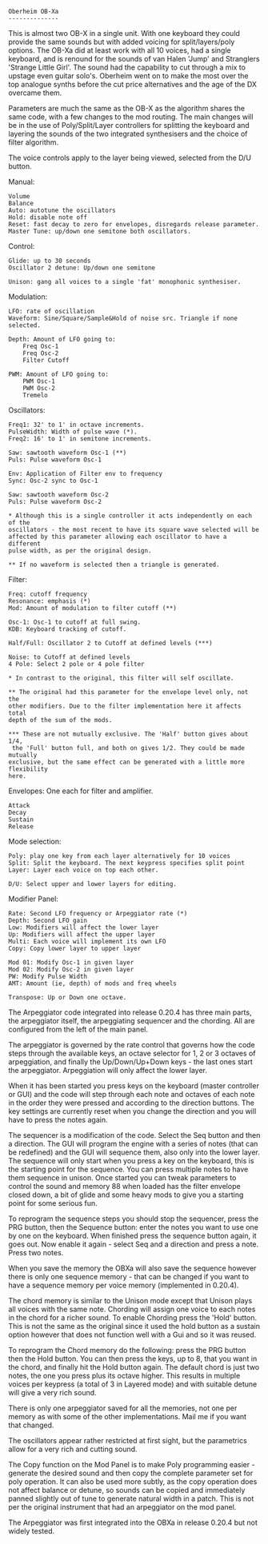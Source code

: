    Oberheim OB-Xa
    --------------

This is almost two OB-X in a single unit. With one keyboard they could provide
the same sounds but with added voicing for split/layers/poly options. The OB-Xa
did at least work with all 10 voices, had a single keyboard, and is renound for
the sounds of van Halen 'Jump' and Stranglers 'Strange Little Girl'. The sound
had the capability to cut through a mix to upstage even guitar solo's. Oberheim
went on to make the most over the top analogue synths before the cut price
alternatives and the age of the DX overcame them.

Parameters are much the same as the OB-X as the algorithm shares the same code,
with a few changes to the mod routing. The main changes will be in the use of
Poly/Split/Layer controllers for splitting the keyboard and layering the sounds
of the two integrated synthesisers and the choice of filter algorithm.

The voice controls apply to the layer being viewed, selected from the D/U
button.

Manual:

    Volume
    Balance
    Auto: autotune the oscillators
    Hold: disable note off
    Reset: fast decay to zero for envelopes, disregards release parameter.
    Master Tune: up/down one semitone both oscillators.

Control:

    Glide: up to 30 seconds
    Oscillator 2 detune: Up/down one semitone

    Unison: gang all voices to a single 'fat' monophonic synthesiser.

Modulation:

    LFO: rate of oscillation
    Waveform: Sine/Square/Sample&Hold of noise src. Triangle if none selected.

    Depth: Amount of LFO going to:
        Freq Osc-1
        Freq Osc-2
        Filter Cutoff

    PWM: Amount of LFO going to:
        PWM Osc-1
        PWM Osc-2
        Tremelo

Oscillators:

    Freq1: 32' to 1' in octave increments.
    PulseWidth: Width of pulse wave (*).
    Freq2: 16' to 1' in semitone increments.

    Saw: sawtooth waveform Osc-1 (**)
    Puls: Pulse waveform Osc-1

    Env: Application of Filter env to frequency
    Sync: Osc-2 sync to Osc-1

    Saw: sawtooth waveform Osc-2
    Puls: Pulse waveform Osc-2

    * Although this is a single controller it acts independently on each of the
    oscillators - the most recent to have its square wave selected will be
    affected by this parameter allowing each oscillator to have a different
    pulse width, as per the original design.

    ** If no waveform is selected then a triangle is generated.

Filter:

    Freq: cutoff frequency
    Resonance: emphasis (*)
    Mod: Amount of modulation to filter cutoff (**)

    Osc-1: Osc-1 to cutoff at full swing.
    KDB: Keyboard tracking of cutoff.

    Half/Full: Oscillator 2 to Cutoff at defined levels (***)

    Noise: to Cutoff at defined levels
    4 Pole: Select 2 pole or 4 pole filter

    * In contrast to the original, this filter will self oscillate.

    ** The original had this parameter for the envelope level only, not the
    other modifiers. Due to the filter implementation here it affects total
    depth of the sum of the mods.

    *** These are not mutually exclusive. The 'Half' button gives about 1/4,
     the 'Full' button full, and both on gives 1/2. They could be made mutually
    exclusive, but the same effect can be generated with a little more flexibility
    here.

Envelopes: One each for filter and amplifier.

    Attack
    Decay
    Sustain
    Release

Mode selection:

    Poly: play one key from each layer alternatively for 10 voices
    Split: Split the keyboard. The next keypress specifies split point
    Layer: Layer each voice on top each other.

    D/U: Select upper and lower layers for editing.

Modifier Panel:

    Rate: Second LFO frequency or Arpeggiator rate (*)
    Depth: Second LFO gain
    Low: Modifiers will affect the lower layer
    Up: Modifiers will affect the upper layer
    Multi: Each voice will implement its own LFO
    Copy: Copy lower layer to upper layer

    Mod 01: Modify Osc-1 in given layer
    Mod 02: Modify Osc-2 in given layer
    PW: Modify Pulse Width
    AMT: Amount (ie, depth) of mods and freq wheels

    Transpose: Up or Down one octave.

The Arpeggiator code integrated into release 0.20.4 has three main parts, the
arpeggiator itself, the arpeggiating sequencer and the chording. All are 
configured from the left of the main panel.

The arpeggiator is governed by the rate control that governs how the code
steps through the available keys, an octave selector for 1, 2 or 3 octaves
of arpeggiation, and finally the Up/Down/Up+Down keys - the last ones start
the arpeggiator. Arpeggiation will only affect the lower layer.

When it has been started you press keys on the keyboard (master controller
or GUI) and the code will step through each note and octaves of each note 
in the order they were pressed and according to the direction buttons. The
key settings are currently reset when you change the direction and you will
have to press the notes again.

The sequencer is a modification of the code. Select the Seq button and then 
a direction. The GUI will program the engine with a series of notes (that can
be redefined) and the GUI will sequence them, also only into the lower layer.
The sequence will only start when you press a key on the keyboard, this is 
the starting point for the sequence. You can press multiple notes to have 
them sequence in unison. Once started you can tweak parameters to control
the sound and memory 88 when loaded has the filter envelope closed down, a
bit of glide and some heavy mods to give you a starting point for some serious
fun.

To reprogram the sequence steps you should stop the sequencer, press the PRG
button, then the Sequence button: enter the notes you want to use one by one
on the keyboard. When finished press the sequence button again, it goes out.
Now enable it again - select Seq and a direction and press a note. Press two
notes.

When you save the memory the OBXa will also save the  sequence however there
is only one sequence memory - that can be changed if you want to have a sequence
memory per voice memory (implemented in 0.20.4).

The chord memory is similar to the Unison mode except that Unison plays all
voices with the same note. Chording will assign one voice to each notes in
the chord for a richer sound. To enable Chording press the 'Hold' button. This
is not the same as the original since it used the hold button as a sustain
option however that does not function well with a Gui and so it was reused.

To reprogram the Chord memory do the following: press the PRG button then the
Hold button. You can then press the keys, up to 8, that you want in the chord,
and finally hit the Hold button again. The default chord is just two notes, 
the one you press plus its octave higher. This results in multiple voices
per keypress (a total of 3 in Layered mode) and with suitable detune will 
give a very rich sound.

There is only one arpeggiator saved for all the memories, not one per memory
as with some of the other implementations. Mail me if you want that changed.



The oscillators appear rather restricted at first sight, but the parametrics
allow for a very rich and cutting sound.

The Copy function on the Mod Panel is to make Poly programming easier - generate the desired sound and then copy the complete parameter set for poly operation. 
It can also be used more subtly, as the copy operation does not affect balance
or detune, so sounds can be copied and immediately panned slightly out of tune to generate natural width in a patch. This is not per the original instrument
that had an arpeggiator on the mod panel.

The Arpeggiator was first integrated into the OBXa in release 0.20.4 but not
widely tested.
